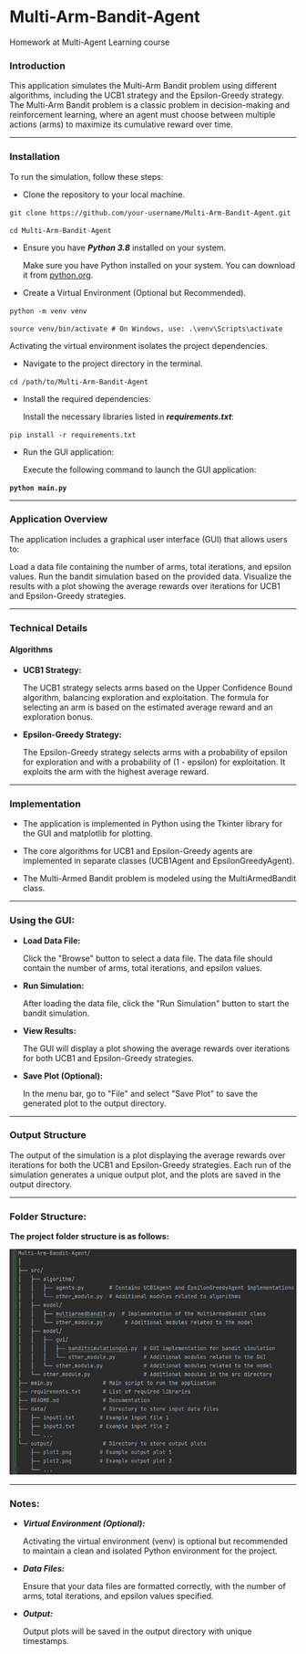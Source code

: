 # Multi-Arm-Bandit-Agent

Homework at Multi-Agent Learning course

### Introduction

This application simulates the Multi-Arm Bandit problem using different algorithms, including the UCB1 strategy and the
Epsilon-Greedy strategy. The Multi-Arm Bandit problem is a classic problem in decision-making and reinforcement
learning, where an agent must choose between multiple actions (arms) to maximize its cumulative reward over time.

------------------

### Installation

To run the simulation, follow these steps:

- Clone the repository to your local machine.

`git clone https://github.com/your-username/Multi-Arm-Bandit-Agent.git`

`cd Multi-Arm-Bandit-Agent`

- Ensure you have **_Python 3.8_** installed on your system.

  Make sure you have Python installed on your system. You can download it
  from [python.org](https://www.python.org/downloads/).


- Create a Virtual Environment (Optional but Recommended).

`python -m venv venv`

`source venv/bin/activate # On Windows, use: .\venv\Scripts\activate`

Activating the virtual environment isolates the project dependencies.

- Navigate to the project directory in the terminal.

`cd /path/to/Multi-Arm-Bandit-Agent`

- Install the required dependencies:

  Install the necessary libraries listed in **_requirements.txt_**:

`pip install -r requirements.txt`

- Run the GUI application:

  Execute the following command to launch the GUI application:

**`python main.py`**

-------------------

### Application Overview

The application includes a graphical user interface (GUI) that allows users to:

Load a data file containing the number of arms, total iterations, and epsilon values.
Run the bandit simulation based on the provided data.
Visualize the results with a plot showing the average rewards over iterations for UCB1 and Epsilon-Greedy strategies.

--------------------

### Technical Details

#### Algorithms

- **UCB1 Strategy:**

  The UCB1 strategy selects arms based on the Upper Confidence Bound algorithm, balancing exploration and exploitation.
  The formula for selecting an arm is based on the estimated average reward and an exploration bonus.


- **Epsilon-Greedy Strategy:**

  The Epsilon-Greedy strategy selects arms with a probability of epsilon for exploration and with a probability of (1 -
  epsilon) for exploitation.
  It exploits the arm with the highest average reward.

--------------------

### Implementation

- The application is implemented in Python using the Tkinter library for the GUI and matplotlib for plotting.

- The core algorithms for UCB1 and Epsilon-Greedy agents are implemented in separate classes (UCB1Agent and
  EpsilonGreedyAgent).

- The Multi-Armed Bandit problem is modeled using the MultiArmedBandit class.

--------------------

### Using the GUI:

* **Load Data File:**

  Click the "Browse" button to select a data file. The data file should contain the number of arms, total iterations,
  and epsilon values.


* **Run Simulation:**

  After loading the data file, click the "Run Simulation" button to start the bandit simulation.


* **View Results:**

  The GUI will display a plot showing the average rewards over iterations for both UCB1 and Epsilon-Greedy strategies.


* **Save Plot (Optional):**

  In the menu bar, go to "File" and select "Save Plot" to save the generated plot to the output directory.

--------------------

### Output Structure

The output of the simulation is a plot displaying the average rewards over iterations for both the UCB1 and
Epsilon-Greedy strategies.
Each run of the simulation generates a unique output plot, and the plots are saved in the output directory.

--------------------

### Folder Structure:

**The project folder structure is as follows:**

![img_1.png](img_1.png)


--------------------

### Notes:

- _**Virtual Environment (Optional):**_

  Activating the virtual environment (venv) is optional but recommended to maintain a clean and isolated Python
  environment for the project.


- **_Data Files:_**

  Ensure that your data files are formatted correctly, with the number of arms, total iterations, and epsilon values
  specified.


- **_Output:_**

  Output plots will be saved in the output directory with unique timestamps.